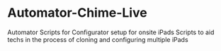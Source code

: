 # Automator-Chime-Live
Automator Scripts for Configurator setup for onsite iPads
Scripts to aid techs in the process of cloning and configuring multiple iPads
